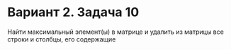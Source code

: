 # Вариант 2. Задача 10

Найти максимальный элемент(ы) в матрице и удалить из матрицы все строки и столбцы, его содержащие